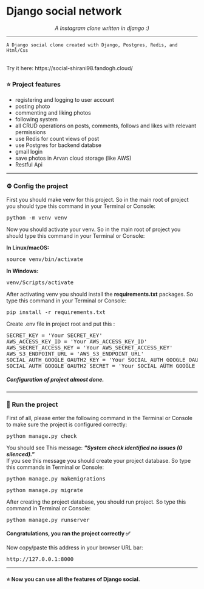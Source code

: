 # Django social network


    
  <p align="center">
    <i>
A Instagram clone written in django :)
    </i>
  </p>
  
  <hr>
</p>

<p>


    A Django social clone created with Django, Postgres, Redis, and Html/Css
 <br>
Try it here: https://social-shirani98.fandogh.cloud/
</p>

<h3>
⭐️ Project features 
</h3>

<ul>
  <li>
registering and logging to user account  </li>
  <li>
posting photo  </li>
  <li>
commenting and liking photos  </li>
  <li>
following system  </li>
  <li>
   all CRUD operations on posts, comments, follows and likes with relevant permissions
  </li>
  <li>
    use Redis for count views of post
  </li>
  <li>
    use Postgres for backend databse
  </li>
  <li>
    gmail login
  </li>
  <li>
    save photos in Arvan cloud storage (like AWS)
  </li>
  <li>
    Restful Api
  </li>
</ul>

<hr>

<h3>
⚙️ Config the project
</h3>

<p>
First you should make venv for this project.
So in the main root of project you should type this command in your Terminal or Console: 
</p>
<pre>
python -m venv venv
</pre>
<p>
Now you should activate your venv.
So in the main root of project you should type this command in your Terminal or Console: 
</p>
<b>
In Linux/macOS:
</b>
<pre>
source venv/bin/activate
</pre>
<b>
In Windows:
</b>
<pre>
venv/Scripts/activate
</pre>

<p>
After activating venv you should install the <b>requirements.txt</b> packages. So type this command in your Terminal or Console: 
</p>
<pre>
pip install -r requirements.txt
</pre>

<p>
Create .env file in project root and put this :
</p>
<pre>
SECRET_KEY = 'Your SECRET_KEY'
AWS_ACCESS_KEY_ID = 'Your AWS_ACCESS_KEY_ID'
AWS_SECRET_ACCESS_KEY = 'Your AWS_SECRET_ACCESS_KEY'
AWS_S3_ENDPOINT_URL = 'AWS_S3_ENDPOINT_URL'
SOCIAL_AUTH_GOOGLE_OAUTH2_KEY = 'Your SOCIAL_AUTH_GOOGLE_OAUTH2_KEY'
SOCIAL_AUTH_GOOGLE_OAUTH2_SECRET = 'Your SOCIAL_AUTH_GOOGLE_OAUTH2_SECRET'
</pre>

<h5>
Configuration of project almost done.
</h5>

<hr>

<h3>
🏁 Run the project
</h3>
<p>
First of all, please enter the following command in the Terminal or Console to make sure the project is configured correctly:
</p>
<pre>
python manage.py check
</pre>
<p>
You should see This message:
  <strong>
    <i>
      "System check identified no issues (0 silenced)."
    </i>
  </strong>
  <br>
  If you see this message you should create your project database. So type this commands in Terminal or Console:
</p>

<pre>
python manage.py makemigrations
</pre>
<pre>
python manage.py migrate
</pre>

<p>
After creating the project database, you should run project. So type this command in Terminal or Console:
</p>
<pre>
python manage.py runserver
</pre>

<h4>
Congratulations, you ran the project correctly ✅
</h4>

<p>
Now copy/paste this address in your browser URL bar:
</p>
<pre>
http://127.0.0.1:8000
</pre>

<hr>

<h4>
⭐️ Now you can use all the features of Django social.
</h4>



